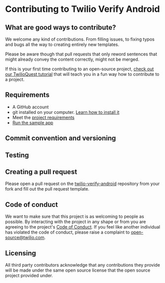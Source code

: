 # Contributing to Twilio Verify Android
## What are good ways to contribute?
We welcome any kind of contributions. From filling issues, to fixing typos and bugs all the way to creating entirely new templates.

Please be aware though that pull requests that only reword sentences that might already convey the content correctly, might not be merged.

If this is your first time contributing to an open-source project, [check out our TwilioQuest tutorial](https://www.twilio.com/quest/learn/open-source) that will teach you in a fun way how to contribute to a project.

## Requirements
- A GitHub account
- git installed on your computer. [Learn how to install it](https://help.github.com/en/articles/set-up-git)
- Meet the [project requirements](https://github.com/twilio/twilio-verify-android/blob/calcala/ACCSEC-21769-add-contributing.md/README.md#Requirements)
- [Run the sample app](https://github.com/twilio/twilio-verify-android/blob/calcala/ACCSEC-21769-add-contributing.md/README.md#SampleApp)

## Commit convention and versioning

## Testing

## Creating a pull request
Please open a pull request on the [twilio-verify-android](https://github.com/twilio/twilio-verify-android) repository from your fork and fill out the pull request template.

## Code of conduct
We want to make sure that this project is as welcoming to people as possible. By interacting with the project in any shape or from you are agreeing to the project's [Code of Conduct](https://google.com). If you feel like another individual has violated the code of conduct, please raise a complaint to [open-source@twilio.com](mailto:open-source@twilio.com).

## Licensing 
All third party contributors acknowledge that any contributions they provide will be made under the same open source license that the open source project provided under.
